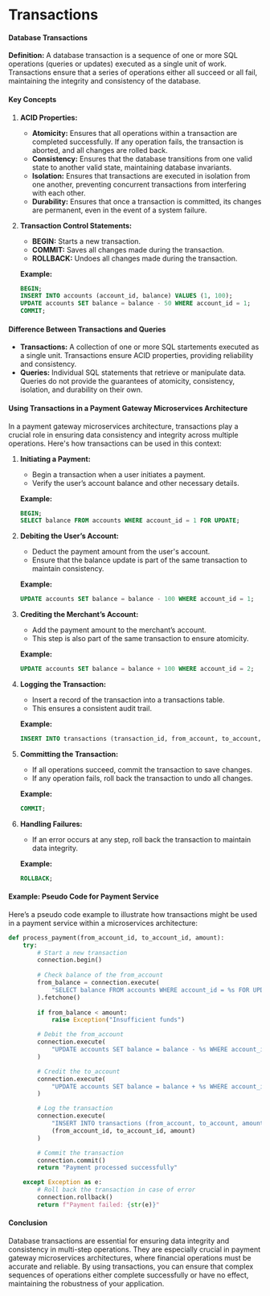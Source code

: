 # Transactions

#### Database Transactions

**Definition:** A database transaction is a sequence of one or more SQL operations (queries or updates) executed as a single unit of work. Transactions ensure that a series of operations either all succeed or all fail, maintaining the integrity and consistency of the database.

#### Key Concepts

1. **ACID Properties:**
   * **Atomicity:** Ensures that all operations within a transaction are completed successfully. If any operation fails, the transaction is aborted, and all changes are rolled back.
   * **Consistency:** Ensures that the database transitions from one valid state to another valid state, maintaining database invariants.
   * **Isolation:** Ensures that transactions are executed in isolation from one another, preventing concurrent transactions from interfering with each other.
   * **Durability:** Ensures that once a transaction is committed, its changes are permanent, even in the event of a system failure.
2.  **Transaction Control Statements:**

    * **BEGIN:** Starts a new transaction.
    * **COMMIT:** Saves all changes made during the transaction.
    * **ROLLBACK:** Undoes all changes made during the transaction.

    **Example:**

    ```sql
    BEGIN;
    INSERT INTO accounts (account_id, balance) VALUES (1, 100);
    UPDATE accounts SET balance = balance - 50 WHERE account_id = 1;
    COMMIT;
    ```

#### Difference Between Transactions and Queries

* **Transactions:** A collection of one or more SQL startements executed as a single unit. Transactions ensure ACID properties, providing reliability and consistency.
* **Queries:** Individual SQL statements that retrieve or manipulate data. Queries do not provide the guarantees of atomicity, consistency, isolation, and durability on their own.

#### Using Transactions in a Payment Gateway Microservices Architecture

In a payment gateway microservices architecture, transactions play a crucial role in ensuring data consistency and integrity across multiple operations. Here's how transactions can be used in this context:

1.  **Initiating a Payment:**

    * Begin a transaction when a user initiates a payment.
    * Verify the user’s account balance and other necessary details.

    **Example:**

    ```sql
    BEGIN;
    SELECT balance FROM accounts WHERE account_id = 1 FOR UPDATE;
    ```
2.  **Debiting the User’s Account:**

    * Deduct the payment amount from the user's account.
    * Ensure that the balance update is part of the same transaction to maintain consistency.

    **Example:**

    ```sql
    UPDATE accounts SET balance = balance - 100 WHERE account_id = 1;
    ```
3.  **Crediting the Merchant’s Account:**

    * Add the payment amount to the merchant’s account.
    * This step is also part of the same transaction to ensure atomicity.

    **Example:**

    ```sql
    UPDATE accounts SET balance = balance + 100 WHERE account_id = 2;
    ```
4.  **Logging the Transaction:**

    * Insert a record of the transaction into a transactions table.
    * This ensures a consistent audit trail.

    **Example:**

    ```sql
    INSERT INTO transactions (transaction_id, from_account, to_account, amount) VALUES (1, 1, 2, 100);
    ```
5.  **Committing the Transaction:**

    * If all operations succeed, commit the transaction to save changes.
    * If any operation fails, roll back the transaction to undo all changes.

    **Example:**

    ```sql
    COMMIT;
    ```
6.  **Handling Failures:**

    * If an error occurs at any step, roll back the transaction to maintain data integrity.

    **Example:**

    ```sql
    ROLLBACK;
    ```

#### Example: Pseudo Code for Payment Service

Here’s a pseudo code example to illustrate how transactions might be used in a payment service within a microservices architecture:

```python
def process_payment(from_account_id, to_account_id, amount):
    try:
        # Start a new transaction
        connection.begin()
        
        # Check balance of the from_account
        from_balance = connection.execute(
            "SELECT balance FROM accounts WHERE account_id = %s FOR UPDATE", (from_account_id,)
        ).fetchone()
        
        if from_balance < amount:
            raise Exception("Insufficient funds")

        # Debit the from_account
        connection.execute(
            "UPDATE accounts SET balance = balance - %s WHERE account_id = %s", (amount, from_account_id)
        )

        # Credit the to_account
        connection.execute(
            "UPDATE accounts SET balance = balance + %s WHERE account_id = %s", (amount, to_account_id)
        )

        # Log the transaction
        connection.execute(
            "INSERT INTO transactions (from_account, to_account, amount) VALUES (%s, %s, %s)",
            (from_account_id, to_account_id, amount)
        )

        # Commit the transaction
        connection.commit()
        return "Payment processed successfully"

    except Exception as e:
        # Roll back the transaction in case of error
        connection.rollback()
        return f"Payment failed: {str(e)}"
```

#### Conclusion

Database transactions are essential for ensuring data integrity and consistency in multi-step operations. They are especially crucial in payment gateway microservices architectures, where financial operations must be accurate and reliable. By using transactions, you can ensure that complex sequences of operations either complete successfully or have no effect, maintaining the robustness of your application.

